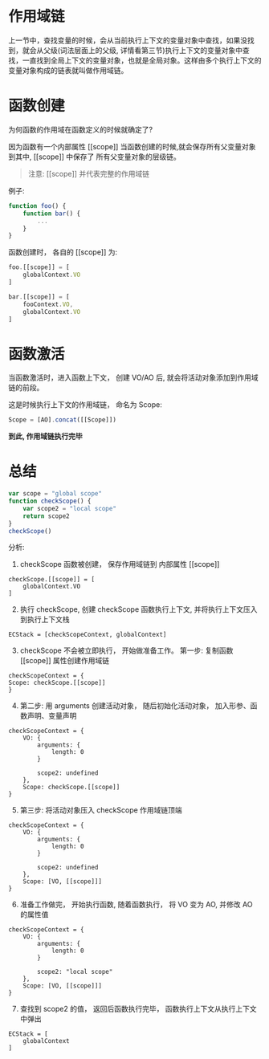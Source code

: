 # 作用域链

上一节中，查找变量的时候，会从当前执行上下文的变量对象中查找，如果没找到，就会从父级(词法层面上的父级, 详情看第三节)执行上下文的变量对象中查找，一直找到全局上下文的变量对象，也就是全局对象。这样由多个执行上下文的变量对象构成的链表就叫做作用域链。

# 函数创建

为何函数的作用域在函数定义的时候就确定了?

因为函数有一个内部属性 \[[scope]] 当函数创建的时候,就会保存所有父变量对象到其中, \[[scope]] 中保存了 所有父变量对象的层级链。

> 注意: \[[scope]] 并代表完整的作用域链

例子:

```js
function foo() {
    function bar() {
        ...
    }
}
```

函数创建时， 各自的 \[[scope]] 为:

```js
foo.[[scope]] = [
    globalContext.VO
]

bar.[[scope]] = [
    fooContext.VO,
    globalContext.VO
]

```

# 函数激活

当函数激活时，进入函数上下文， 创建 VO/AO 后, 就会将活动对象添加到作用域链的前段。

这是时候执行上下文的作用域链， 命名为 Scope:

```js
Scope = [AO].concat([[Scope]])
```

**到此, 作用域链执行完毕**

# 总结

```js
var scope = "global scope"
function checkScope() {
	var scope2 = "local scope"
	return scope2
}
checkScope()
```

分析:

1. checkScope 函数被创建， 保存作用域链到 内部属性 \[[scope]]

```
checkScope.[[scope]] = [
    globalContext.VO
]
```

2. 执行 checkScope, 创建 checkScope 函数执行上下文, 并将执行上下文压入到执行上下文栈

```
ECStack = [checkScopeContext, globalContext]
```

3. checkScope 不会被立即执行， 开始做准备工作。
   第一步: 复制函数\[[scope]] 属性创建作用域链

```
checkScopeContext = {
Scope: checkScope.[[scope]]
}
```

4. 第二步: 用 arguments 创建活动对象， 随后初始化活动对象， 加入形参、函数声明、变量声明

```
checkScopeContext = {
    VO: {
        arguments: {
            length: 0
        }

        scope2: undefined
    },
    Scope: checkScope.[[scope]]
}
```

5. 第三步: 将活动对象压入 checkScope 作用域链顶端

```
checkScopeContext = {
    VO: {
        arguments: {
            length: 0
        }

        scope2: undefined
    },
    Scope: [VO, [[scope]]]
}
```

6. 准备工作做完， 开始执行函数, 随着函数执行， 将 VO 变为 AO, 并修改 AO 的属性值

```
checkScopeContext = {
    VO: {
        arguments: {
            length: 0
        }

        scope2: "local scope"
    },
    Scope: [VO, [[scope]]]
}
```

7. 查找到 scope2 的值， 返回后函数执行完毕， 函数执行上下文从执行上下文中弹出

```
ECStack = [
    globalContext
]
```
